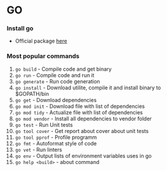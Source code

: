 # GO

### Install go

* Official package [here](https://go.dev/doc/install)

### Most popular commands

1) `go build` - Compile code and get binary
2) `go run` - Compile code and run it
3) `go generate` - Run code generation
4) `go install` - Download utilite, compile it and install binary to $GOPATH/bin
5) `go get` - Download dependencies
6) `go mod init` - Download file with list of dependencies
7) `go mod tidy` - Actualize file with list of dependencies
8) `go mod vendor` - Install all dependencies to vendor folder
9) `go test` - Run Unit tests
10) `go tool cover` - Get report about cover about unit tests
11) `go tool pprof` - Profile programm
12) `go fmt` - Autoformat style of code
13) `go vet` - Run linters
14) `go env` - Output lists of environment variables uses in go
15) `go help <build>` - about <build> command
